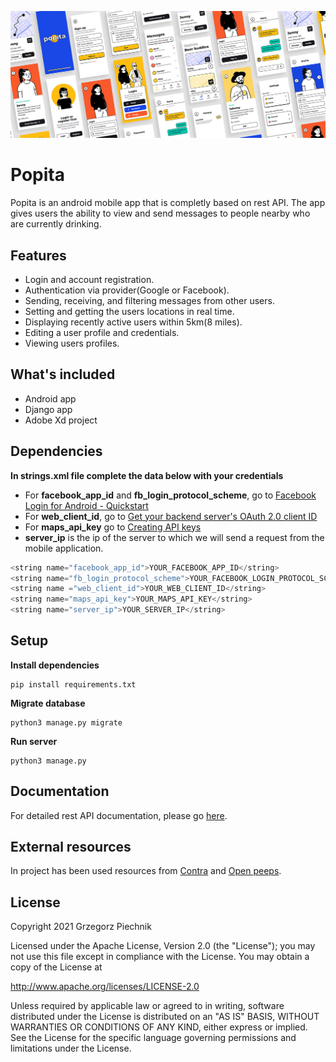 
![Image of Popita](https://github.com/gpiechnik2/popita/blob/master/static/Popita_app.jpg)

# Popita
Popita is an android mobile app that is completly based on rest API. The app gives users the ability to view and send messages to people nearby who are currently drinking.

## Features
- Login and account registration.
- Authentication via provider(Google or Facebook).
- Sending, receiving, and filtering messages from other users.
- Setting and getting the users locations in real time.
- Displaying recently active users within 5km(8 miles).
- Editing a user profile and credentials.
- Viewing users profiles.

## What's included
- Android app
- Django app
- Adobe Xd project

## Dependencies

**In strings.xml file complete the data below with your credentials**

- For **facebook_app_id** and **fb_login_protocol_scheme**, go to [Facebook Login for Android - Quickstart](https://developers.facebook.com/docs/facebook-login/android/v2.4)
- For **web_client_id**, go to [Get your backend server's OAuth 2.0 client ID](https://developers.google.com/identity/sign-in/android/start-integrating#get_your_backend_servers_oauth_20_client_id)
- For **maps_api_key** go to [Creating API keys](https://developers.google.com/maps/documentation/android-sdk/get-api-key)
- **server_ip** is the ip of the server to which we will send a request from the mobile application.
```kotlin
<string name="facebook_app_id">YOUR_FACEBOOK_APP_ID</string>
<string name="fb_login_protocol_scheme">YOUR_FACEBOOK_LOGIN_PROTOCOL_SCHEME</string>
<string name ="web_client_id">YOUR_WEB_CLIENT_ID</string>
<string name="maps_api_key">YOUR_MAPS_API_KEY</string>
<string name="server_ip">YOUR_SERVER_IP</string>
```

## Setup

**Install dependencies**
```console
pip install requirements.txt
```

**Migrate database**
```console
python3 manage.py migrate
```

**Run server**
```console
python3 manage.py
```

## Documentation
For detailed rest API documentation, please go [here](https://github.com/gpiechnik2/popita/blob/master/API.md).

## External resources
In project has been used resources from [Contra](https://contrauikit.com/?ref=uistoredesign?ref=uistore.design) and [Open peeps](https://openpeeps.com/).

## License
Copyright 2021 Grzegorz Piechnik

Licensed under the Apache License, Version 2.0 (the "License"); you may not use this file except in compliance with the License. You may obtain a copy of the License at

http://www.apache.org/licenses/LICENSE-2.0

Unless required by applicable law or agreed to in writing, software distributed under the License is distributed on an "AS IS" BASIS, WITHOUT WARRANTIES OR CONDITIONS OF ANY KIND, either express or implied. See the License for the specific language governing permissions and limitations under the License.
